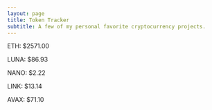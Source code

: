 ```yaml
---
layout: page
title: Token Tracker
subtitle: A few of my personal favorite cryptocurrency projects.
---
```


<!--BEGINCRYPTOINPUT-->
ETH: $2571.00

LUNA: $86.93

NANO: $2.22

LINK: $13.14

AVAX: $71.10

<!--ENDCRYPTOINPUT-->
